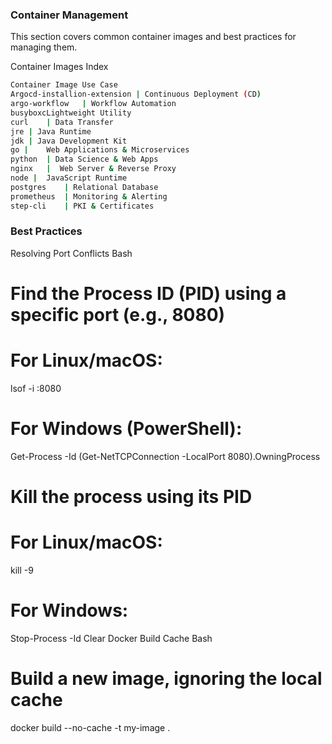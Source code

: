 ### Container Management
This section covers common container images and best practices for managing them.

Container Images Index
```bash
Container Image	Use Case
Argocd-installion-extension | Continuous Deployment (CD)
argo-workflow	| Workflow Automation
busyboxcLightweight Utility
curl	| Data Transfer
jre	| Java Runtime
jdk	| Java Development Kit
go |	Web Applications & Microservices
python	| Data Science & Web Apps
nginx	|  Web Server & Reverse Proxy
node |	JavaScript Runtime
postgres	| Relational Database
prometheus	| Monitoring & Alerting
step-cli	| PKI & Certificates
```
### Best Practices
Resolving Port Conflicts
Bash

# Find the Process ID (PID) using a specific port (e.g., 8080)
# For Linux/macOS:
lsof -i :8080

# For Windows (PowerShell):
Get-Process -Id (Get-NetTCPConnection -LocalPort 8080).OwningProcess

# Kill the process using its PID
# For Linux/macOS:
kill -9 <PID>

# For Windows:
Stop-Process -Id <PID>
Clear Docker Build Cache
Bash

# Build a new image, ignoring the local cache
docker build --no-cache -t my-image .
